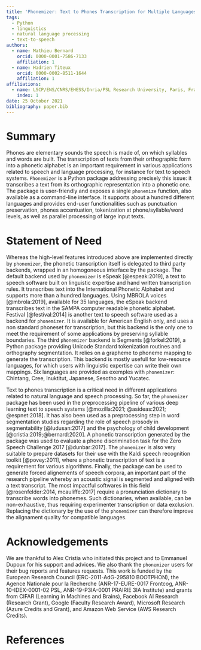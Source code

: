 ```yaml
---
title: 'Phonemizer: Text to Phones Transcription for Multiple Languages in Python'
tags:
  - Python
  - linguistics
  - natural language processing
  - text-to-speech
authors:
  - name: Mathieu Bernard
    orcid: 0000-0001-7586-7133
    affiliation: 1
  - name: Hadrien Titeux
    orcid: 0000-0002-8511-1644
    affiliation: 1
affiliations:
  - name: LSCP/ENS/CNRS/EHESS/Inria/PSL Research University, Paris, France
    index: 1
date: 25 October 2021
bibliography: paper.bib
---
```



# Summary

Phones are elementary sounds the speech is made of, on which syllables and words
are built. The transcription of texts from their orthographic form into a
phonetic alphabet is an important requirement in various applications related to
speech and language processing, for instance for text to speech systems.
`Phonemizer` is a Python package addressing precisely this issue: it transcribes
a text from its orthographic representation into a phonetic one. The package is
user-friendly and exposes a single `phonemize` function, also available as a
command-line interface. It supports about a hundred different languages and
provides end-user functionalities such as punctuation preservation, phones
accentuation, tokenization at phone/syllable/word levels, as well as parallel
processing of large input texts.


# Statement of Need

Whereas the high-level features introduced above are implemented directly by
`phonemizer`, the phonetic transcription itself is delegated to third party
backends, wrapped in an homogoneous interface by the package. The default
backend used by `phonemizer` is eSpeak [@espeak:2019], a text to speech software
built on linguistic expertise and hand written transcription rules. It
transcribes text into the International Phonetic Alphabet and supports more than
a hundred languages. Using MBROLA voices [@mbrola:2019], available for 35
languages, the eSpeak backend transcribes text in the SAMPA computer readable
phonetic alphabet. Festival [@festival:2014] is another text to speech software
used as a backend for `phonemizer`. It is available for American English only,
and uses a non standard phoneset for transcription, but this backend is the only
one to meet the requirement of some applications by preserving syllable
boundaries. The third `phonemizer` backend is Segments [@forkel:2019], a Python
package providing Unicode Standard tokenization routines and orthography
segmentation. It relies on a grapheme to phoneme mapping to generate the
transcription. This backend is mostly usefull for low-resource languages, for
which users with linguistic expertise can write their own mappings. Six
languages are provided as exemples with `phonemizer`: Chintang, Cree, Inuktitut,
Japanese, Sesotho and Yucatec.

Text to phones transcription is a critical need in different applications
related to natural language and speech processing. So far, the `phonemizer`
package has been used in the preprocessing pipeline of various deep learning
text to speech systems [@mozilla:2021; @asideas:2021; @espnet:2018]. It has also
been used as a preprocessing step in word segmentation studies regarding the
role of speech prosody in segmentability [@ludusan:2017] and the psychology of
child development [@cristia:2019;@bernard:2020]. A phonetic transcription
generated by the package was used to evaluate a phone discrimination task for
the Zero Speech Challenge 2017 [@dunbar:2017]. The `phonemizer` is also very
suitable to prepare datasets for their use with the Kaldi speech recognition
toolkit [@povey:2011], where a phonetic transcription of text is a requirement
for various algorithms. Finally, the package can be used to generate forced
alignements of speech corpora, an important part of the research pipeline
whereby an acoustic signal is segmented and aligned with a text transcript. The
most impactful softwares in this field [@rosenfelder:2014, mcauliffe:2017]
require a pronunciation dictionary to transcribe words into phonemes. Such
dictionaries, when available, can be non-exhaustive, thus requiring experimenter
transcription or data exclusion. Replacing the dictionary by the use of the
`phonemizer` can therefore improve the alignament quality for compatible
languages.


# Acknowledgements

We are thankful to Alex Cristia who initiated this project and to Emmanuel
Dupoux for his support and advices. We also thank the `phonemizer` users for their bug
reports and features requests. This work is funded by the European Research
Council (ERC-2011-AdG-295810 BOOTPHON), the Agence Nationale pour la Recherche
(ANR-17-EURE-0017 Frontcog, ANR-10-IDEX-0001-02 PSL, ANR-19-P3IA-0001 PRAIRIE
3IA Institute) and grants from CIFAR (Learning in Machines and Brains), Facebook
AI Research (Research Grant), Google (Faculty Research Award), Microsoft
Research (Azure Credits and Grant), and Amazon Web Service (AWS Research
Credits).


# References
